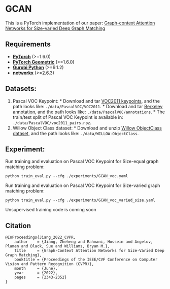 # GCAN
This is a PyTorch implementation of our paper: [Graph-context Attention Networks for Size-varied Deep Graph Matching ](https://openaccess.thecvf.com/content/CVPR2022/papers/Jiang_Graph-Context_Attention_Networks_for_Size-Varied_Deep_Graph_Matching_CVPR_2022_paper.pdf) 
## Requirements

* **[PyTorch](https://pytorch.org/get-started/locally/)** (>=1.6.0)
* **[PyTorch Geometric](https://github.com/rusty1s/pytorch_geometric)** (>=1.6.0)
* **[Gurobi Python](https://www.gurobi.com/documentation/9.5/quickstart_linux/cs_using_pip_to_install_gr.html)** (>=9.1.2)
* **[networkx](https://pypi.org/project/networkx/)** (>=2.6.3)

## Datasets:
   1. Pascal VOC Keypoint:
     * Download and tar [VOC2011 keypoints](http://host.robots.ox.ac.uk/pascal/VOC/voc2011/index.html), and the path looks like: ``./data/PascalVOC/VOC2011``.
     * Download and tar [Berkeley annotation](https://www2.eecs.berkeley.edu/Research/Projects/CS/vision/shape/poselets/voc2011_keypoints_Feb2012.tgz), and the path looks like: ``./data/PascalVOC/annotations``.
     * The train/test split of Pascal VOC Keypoint is available in: ``./data/PascalVOC/voc2011_pairs.npz``.
   2. Willow Object Class dataset:
     * Download and unzip [Willow ObjectClass dataset](http://www.di.ens.fr/willow/research/graphlearning/WILLOW-ObjectClass_dataset.zip), and the path looks like: ``./data/WILLOW-ObjectClass``.

## Experiment:
Run training and evaluation on Pascal VOC Keypoint for Size-equal graph matching problem:

``python train_eval.py --cfg ./experiments/GCAN_voc.yaml``

Run training and evaluation on Pascal VOC Keypoint for Size-varied graph matching problem:

``python train_eval.py --cfg ./experiments/GCAN_voc_varied_size.yaml``

Unsupervised training code is coming soon


## Citation
```text
@InProceedings{Jiang_2022_CVPR,
    author    = {Jiang, Zheheng and Rahmani, Hossein and Angelov, Plamen and Black, Sue and Williams, Bryan M.},
    title     = {Graph-Context Attention Networks for Size-Varied Deep Graph Matching},
    booktitle = {Proceedings of the IEEE/CVF Conference on Computer Vision and Pattern Recognition (CVPR)},
    month     = {June},
    year      = {2022},
    pages     = {2343-2352}
}

